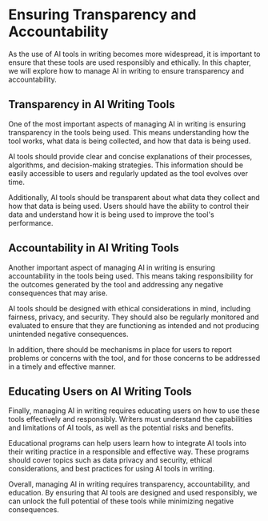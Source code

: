 Ensuring Transparency and Accountability
===========================================================================

As the use of AI tools in writing becomes more widespread, it is important to ensure that these tools are used responsibly and ethically. In this chapter, we will explore how to manage AI in writing to ensure transparency and accountability.

Transparency in AI Writing Tools
--------------------------------

One of the most important aspects of managing AI in writing is ensuring transparency in the tools being used. This means understanding how the tool works, what data is being collected, and how that data is being used.

AI tools should provide clear and concise explanations of their processes, algorithms, and decision-making strategies. This information should be easily accessible to users and regularly updated as the tool evolves over time.

Additionally, AI tools should be transparent about what data they collect and how that data is being used. Users should have the ability to control their data and understand how it is being used to improve the tool's performance.

Accountability in AI Writing Tools
----------------------------------

Another important aspect of managing AI in writing is ensuring accountability in the tools being used. This means taking responsibility for the outcomes generated by the tool and addressing any negative consequences that may arise.

AI tools should be designed with ethical considerations in mind, including fairness, privacy, and security. They should also be regularly monitored and evaluated to ensure that they are functioning as intended and not producing unintended negative consequences.

In addition, there should be mechanisms in place for users to report problems or concerns with the tool, and for those concerns to be addressed in a timely and effective manner.

Educating Users on AI Writing Tools
-----------------------------------

Finally, managing AI in writing requires educating users on how to use these tools effectively and responsibly. Writers must understand the capabilities and limitations of AI tools, as well as the potential risks and benefits.

Educational programs can help users learn how to integrate AI tools into their writing practice in a responsible and effective way. These programs should cover topics such as data privacy and security, ethical considerations, and best practices for using AI tools in writing.

Overall, managing AI in writing requires transparency, accountability, and education. By ensuring that AI tools are designed and used responsibly, we can unlock the full potential of these tools while minimizing negative consequences.



